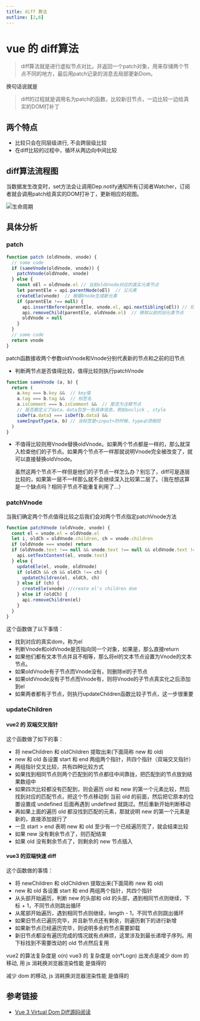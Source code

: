```yaml
---
title: diff 算法
outline: [2,6]
---
```


# vue 的 diff算法

> diff算法就是进行虚拟节点对比，并返回一个patch对象，用来存储两个节点不同的地方，最后用patch记录的消息去局部更新Dom。

换句话说就是

> diff的过程就是调用名为patch的函数，比较新旧节点，一边比较一边给真实的DOM打补丁

## 两个特点

- 比较只会在同层级进行, 不会跨层级比较
- 在diff比较的过程中，循环从两边向中间比较

## diff算法流程图

当数据发生改变时，set方法会让调用Dep.notify通知所有订阅者Watcher，订阅者就会调用patch给真实的DOM打补丁，更新相应的视图。

![生命周期](/images/diff-process.png)

## 具体分析

### patch

```javascript
function patch (oldVnode, vnode) {
  // some code
  if (sameVnode(oldVnode, vnode)) {
    patchVnode(oldVnode, vnode)
  } else {
    const oEl = oldVnode.el // 当前oldVnode对应的真实元素节点
    let parentEle = api.parentNode(oEl)  // 父元素
    createEle(vnode)  // 根据Vnode生成新元素
    if (parentEle !== null) {
      api.insertBefore(parentEle, vnode.el, api.nextSibling(oEl)) // 将新元素添加进父元素
      api.removeChild(parentEle, oldVnode.el)  // 移除以前的旧元素节点
      oldVnode = null
    }
  }
  // some code 
  return vnode
}
```

patch函数接收两个参数oldVnode和Vnode分别代表新的节点和之前的旧节点

- 判断两节点是否值得比较，值得比较则执行patchVnode

```javascript
function sameVnode (a, b) {
  return (
    a.key === b.key &&  // key值
    a.tag === b.tag &&  // 标签名
    a.isComment === b.isComment &&  // 是否为注释节点
    // 是否都定义了data，data包含一些具体信息，例如onclick , style
    isDef(a.data) === isDef(b.data) &&
    sameInputType(a, b) // 当标签是<input>的时候，type必须相同
  )
}
```

- 不值得比较则用Vnode替换oldVnode。如果两个节点都是一样的，那么就深入检查他们的子节点。如果两个节点不一样那就说明Vnode完全被改变了，就可以直接替换oldVnode。

  虽然这两个节点不一样但是他们的子节点一样怎么办？别忘了，diff可是逐层比较的，如果第一层不一样那么就不会继续深入比较第二层了。（我在想这算是一个缺点吗？相同子节点不能重复利用了...）

### patchVnode

当我们确定两个节点值得比较之后我们会对两个节点指定patchVnode方法

```javascript
function patchVnode (oldVnode, vnode) {
  const el = vnode.el = oldVnode.el
  let i, oldCh = oldVnode.children, ch = vnode.children
  if (oldVnode === vnode) return
  if (oldVnode.text !== null && vnode.text !== null && oldVnode.text !== vnode.text) {
    api.setTextContent(el, vnode.text)
  } else {
    updateEle(el, vnode, oldVnode)
    if (oldCh && ch && oldCh !== ch) {
      updateChildren(el, oldCh, ch)
    } else if (ch) {
      createEle(vnode) //create el's children dom
    } else if (oldCh) {
      api.removeChildren(el)
    }
  }
}
```

这个函数做了以下事情：

- 找到对应的真实dom，称为el
- 判断Vnode和oldVnode是否指向同一个对象，如果是，那么直接return
- 如果他们都有文本节点并且不相等，那么将el的文本节点设置为Vnode的文本节点。
- 如果oldVnode有子节点而Vnode没有，则删除el的子节点
- 如果oldVnode没有子节点而Vnode有，则将Vnode的子节点真实化之后添加到el
- 如果两者都有子节点，则执行updateChildren函数比较子节点，这一步很重要

### updateChildren

#### vue2 的 双端交叉指针

这个函数做了如下的事：

- 将 newChildren 和 oldChildren 提取出来(下面简称 new 和 old)
- new 和 old 各设置 start 和 end 两组两个指针，共四个指针（双端交叉指针）
- 两组指针交叉比较，共有四种比较方式
- 如果找到相同节点则两个匹配到的节点都往中间靠拢，把匹配到的节点放到结果数组中
- 如果四次比较都没有匹配到，则会遍历 old 和 new 的第一个元素比较，然后找到对应的匹配节点，把这个节点移动到 当前 old 的前面，然后把它原本的位置设置成 undefined 后面再遇到 undefined 就跳过。然后重新开始判断移动
- 再如果上面的遍历 old 都没找到匹配的元素，那就说明 new 的第一个元素是新的，直接添加就行了
- 一旦 start > end 表明 new 和 old 至少有一个已经遍历完了，就会结束比较
- 如果 new 没有剩余节点了，则匹配结束
- 如果 old 没有剩余节点了，则剩余的 new 节点插入

#### vue3 的双端快速 diff

这个函数做的事情：

- 将 newChildren 和 oldChildren 提取出来(下面简称 new 和 old)
- new 和 old 各设置 start 和 end 两组两个指针，共四个指针
- 从头部开始遍历，判断 new 的头部和 old 的头部，遇到相同节点则继续，下标 + 1，不同节点则跳出循环
- 从尾部开始遍历，遇到相同节点则继续，length - 1，不同节点则跳出循环
- 如果旧节点已遍历完毕，并且新节点还有剩余，则遍历剩下的进行新增
- 如果新节点已经遍历完毕，则说明多余的节点需要卸载
- 新旧节点都没有遍历完成的情况就有点麻烦，这里涉及到最长递增子序列。用下标找到不需要改动的 old 节点然后复用

vue2 的算法复杂度是 o(n) vue3 的 复杂度是 o(n*Logn) 出发点是减少 dom 的移动, 用 js 消耗换浏览器渲染性能 是值得的

减少 dom 的移动, js 消耗换浏览器渲染性能 是值得的

## 参考链接

- [Vue 3 Virtual Dom Diff源码阅读](https://segmentfault.com/a/1190000038654183?utm_source=sf-backlinks)
